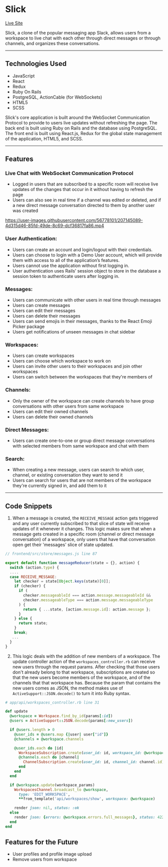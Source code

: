 # Slick

[Live Site](https://slick-x3v8.onrender.com)

Slick, a clone of the popular messaging app Slack, allows users from a workspace to live chat with each other through direct messages or through channels, and organizes these conversations.

---

## Technologies Used

- JavaScript
- React
- Redux
- Ruby On Rails
- PostgreSQL, ActionCable (for WebSockets)
- HTML5
- SCSS

Slick's core application is built around the WebSocket Communication Protocol to provide to users live updates without refreshing the page. The back end is built using Ruby on Rails and the database using PostgreSQL. The front end is built using React.js, Redux for the global state management of the application, HTML5, and SCSS.

---

## Features

### Live Chat with WebSocket Communication Protocol

- Logged in users that are subscribed to a specific room will receive live updates of the changes that occur in it without having to refresh the page
- Users can also see in real time if a channel was edited or deleted, and if a new direct message conversation directed to them by another user was created

https://user-images.githubusercontent.com/56778101/207145089-4d315d46-85fd-49de-8c69-dcf36817fa86.mp4

### User Authentication:

- Users can create an account and login/logout with their credentials.
- Users can choose to login with a Demo User account, which will provide them with access to all of the application’s features.
- Users cannot use the application without first logging in.
- User authentication uses Rails’ session object to store in the database a session token to authenticate users after logging in.

### Messages:

- Users can communicate with other users in real time through messages
- Users can create messages
- Users can edit their messages
- Users can delete their messages
- Users can send emojis in their messages, thanks to the React Emoji Picker package
- Users get notifications of unseen messages in chat sidebar

### Workspaces:

- Users can create workspaces
- Users can choose which workspace to work on
- Users can invite other users to their workspaces and join other workspaces
- Users can switch between the workspaces that they're members of

### Channels:

- Only the owner of the workspace can create channels to have group conversations with other users from same workspace
- Users can edit their owned channels
- Users can delete their owned channels

### Direct Messages:

- Users can create one-to-one or group direct message conversations with selected members from same workspace and chat with them

### Search:

- When creating a new message, users can search to which user, channel, or existing conversation they want to send it
- Users can search for users that are not members of the workspace they're currently signed in, and add them to it

---

## Code Snippets

1. When a message is created, the `RECEIVE_MESSAGE` action gets triggered and any user currently subscribed to that slice of state will receive updates of it whenever it changes. This logic makes sure that when a message gets created in a specific room (channel or direct message conversation) of a workspace, only users that have that conversation open get their 'messages' slice of state updated.

```javascript
// frontend/src/store/messages.js line 87

export default function messageReducer(state = {}, action) {
  switch (action.type) {
  ....
  case RECEIVE_MESSAGE:
    let checker = state[Object.keys(state)[0]];
    if (checker) {
      if (
        checker.messageableId === action.message.messageableId &&
        checker.messageableType === action.message.messageableType
      ) {
        return { ...state, [action.message.id]: action.message };
      }
    } else {
      return state;
    }
    break;
   ...
  }
}

```

2. This logic deals with the addition of new members of a workspace. The update controller action of the `workspaces_controller.rb` can receive new users through the request params. After checking that those users don't already belong to that workspace, subscriptions are created so that the new users become members of the workspace, and of the channels that that workspace has. Because the param that contains the new users comes as JSON, the method makes use of `ActiveSupport::JSON.decode()` to turn it into Ruby syntax.

```ruby
# app/api/workspaces_controller.rb line 31

def update
  @workspace = Workspace.find_by_id(params[:id])
  @users = ActiveSupport::JSON.decode(params[:new_users])

  if @users.length > 0
    @user_ids = @users.map {|user| user["id"]}
    @channels = @workspace.channels

    @user_ids.each do |id|
      WorkspaceSubscription.create(user_id: id, workspace_id: @workspace.id)
      @channels.each do |channel|
        ChannelSubscription.create(user_id: id, channel_id: channel.id)
      end
    end
  end

  if @workspace.update(workspace_params)
    WorkspacesChannel.broadcast_to @workspace,
      type: 'EDIT_WORKSPACE',
      **from_template('api/workspaces/show', workspace: @workspace)

    render json: nil, status: :ok
  else
    render json: {errors: @workspace.errors.full_messages}, status: 422
  end
end

```

## Features for the Future

- User profiles and profile image upload
- Remove users from workspace
